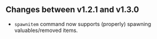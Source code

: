 ## Changes between v1.2.1 and v1.3.0

- `spawnitem` command now supports (properly) spawning valuables/removed items.